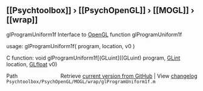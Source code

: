 ## [[Psychtoolbox]] &#8250; [[PsychOpenGL]] &#8250; [[MOGL]] &#8250; [[wrap]]

glProgramUniform1f  Interface to [OpenGL](OpenGL) function glProgramUniform1f  
  
usage:  glProgramUniform1f( program, location, v0 )  
  
C function:  void glProgramUniform1f[(GLuint]((GLuint) program, [GLint](GLint) location, [GLfloat](GLfloat) v0)  




<div class="code_header" style="text-align:right;">
  <span style="float:left;">Path&nbsp;&nbsp;</span> <span class="counter">Retrieve <a href=
  "https://raw.github.com/Psychtoolbox-3/Psychtoolbox-3/beta/Psychtoolbox/PsychOpenGL/MOGL/wrap/glProgramUniform1f.m">current version from GitHub</a> | View <a href=
  "https://github.com/Psychtoolbox-3/Psychtoolbox-3/commits/beta/Psychtoolbox/PsychOpenGL/MOGL/wrap/glProgramUniform1f.m">changelog</a></span>
</div>
<div class="code">
  <code>Psychtoolbox/PsychOpenGL/MOGL/wrap/glProgramUniform1f.m</code>
</div>

